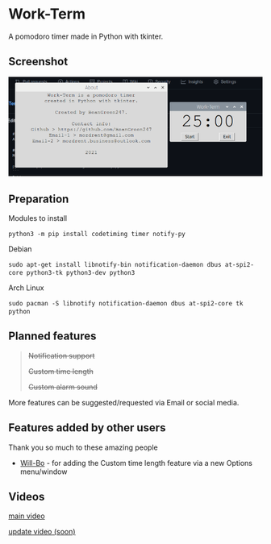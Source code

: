 # Work-Term
A pomodoro timer made in Python with tkinter.

## Screenshot
![What it looks like](https://raw.githubusercontent.com/BeanGreen247/Work-Term/master/screen.png)

## Preparation
Modules to install
```
python3 -m pip install codetiming timer notify-py
```
Debian
```
sudo apt-get install libnotify-bin notification-daemon dbus at-spi2-core python3-tk python3-dev python3
```
Arch Linux
```
sudo pacman -S libnotify notification-daemon dbus at-spi2-core tk python
```

## Planned features
> ~~Notification support~~
> 
> ~~Custom time length~~ 
> 
> ~~Custom alarm sound~~

More features can be suggested/requested via Email or social media.

## Features added by other users
Thank you so much to these amazing people
* [Will-Bo](https://github.com/Will-Bo) - for adding the Custom time length feature via a new Options menu/window

## Videos
[main video](https://www.youtube.com/watch?v=8POiMHYFhPI&ab_channel=Tom%C3%A1%C5%A1Mozd%C5%99e%C5%88)

[update video (soon)](#)
